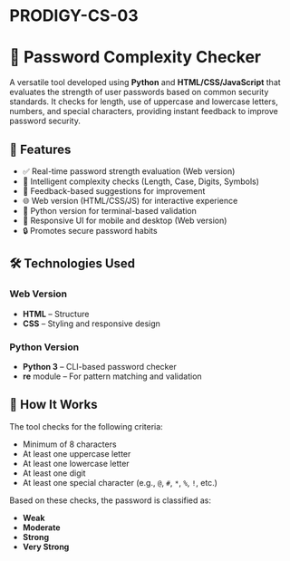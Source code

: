 # PRODIGY-CS-03
# 🔐 Password Complexity Checker  

A versatile tool developed using **Python** and **HTML/CSS/JavaScript** that evaluates the strength of user passwords based on common security standards. It checks for length, use of uppercase and lowercase letters, numbers, and special characters, providing instant feedback to improve password security.

## 🚀 Features

- ✅ Real-time password strength evaluation (Web version)
- 🧠 Intelligent complexity checks (Length, Case, Digits, Symbols)
- 🔁 Feedback-based suggestions for improvement
- 🌐 Web version (HTML/CSS/JS) for interactive experience
- 🐍 Python version for terminal-based validation
- 📱 Responsive UI for mobile and desktop (Web version)
- 🔒 Promotes secure password habits


## 🛠️ Technologies Used

### Web Version
- **HTML** – Structure
- **CSS** – Styling and responsive design

### Python Version
- **Python 3** – CLI-based password checker
- **re** module – For pattern matching and validation


## 🔎 How It Works

The tool checks for the following criteria:

- Minimum of 8 characters
- At least one uppercase letter
- At least one lowercase letter
- At least one digit
- At least one special character (e.g., `@`, `#`, `*`, `%`, `!`, etc.)

Based on these checks, the password is classified as:
- **Weak**
- **Moderate**
- **Strong**
- **Very Strong**


